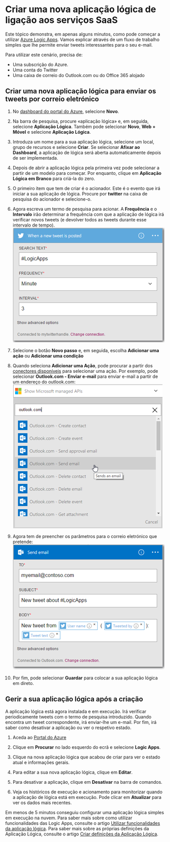 <properties
    pageTitle="Criar uma Aplicação Lógica | Microsoft Azure"
    description="Saiba como criar uma Aplicação Lógica de ligação aos Serviços SaaS"
    authors="jeffhollan"
    manager="dwrede"
    editor=""
    services="logic-apps"
    documentationCenter=""/>

<tags
    ms.service="logic-apps"
    ms.workload="na"
    ms.tgt_pltfrm="na"
    ms.devlang="na"
    ms.topic="get-started-article"
    ms.date="07/16/2016"
    ms.author="jehollan"/>


# Criar uma nova aplicação lógica de ligação aos serviços SaaS

Este tópico demonstra, em apenas alguns minutos, como pode começar a utilizar [Azure Logic Apps](app-service-logic-what-are-logic-apps.md). Vamos explicar através de um fluxo de trabalho simples que lhe permite enviar tweets interessantes para o seu e-mail.

Para utilizar este cenário, precisa de:

- Uma subscrição do Azure.
- Uma conta do Twitter
- Uma caixa de correio do Outlook.com ou do Office 365 alojado

## Criar uma nova aplicação lógica para enviar os tweets por correio eletrónico

1. No [dashboard do portal do Azure](https://portal.azure.com), selecione **Novo**. 
2. Na barra de pesquisa, procure «aplicação lógica» e, em seguida, selecione **Aplicação Lógica**. Também pode selecionar **Novo**, **Web + Móvel** e selecione **Aplicação Lógica**. 
3. Introduza um nome para a sua aplicação lógica, selecione um local, grupo de recursos e selecione **Criar**.  Se selecionar **Afixar ao Dashboard**, a aplicação de lógica será aberta automaticamente depois de ser implementada.  
4. Depois de abrir a aplicação lógica pela primeira vez pode selecionar a partir de um modelo para começar.  Por enquanto, clique em **Aplicação Lógica em Branco** para criá-la do zero. 
1. O primeiro item que tem de criar é o acionador.  Este é o evento que irá iniciar a sua aplicação de lógica.  Procure por **twitter** na caixa de pesquisa do acionador e selecione-o.
7. Agora escreva um termo de pesquisa para acionar.  A **Frequência** e o **Intervalo** irão determinar a frequência com que a aplicação de lógica irá verificar novos tweets (e devolver todos as tweets durante esse intervalo de tempo).
    ![Pesquisa do twitter](./media/app-service-logic-create-a-logic-app/twittersearch.png)

5. Selecione o botão **Novo passo** e, em seguida, escolha **Adicionar uma ação** ou **Adicionar uma condição**
6. Quando seleciona **Adicionar uma Ação**, pode procurar a partir dos [conectores disponíveis](../connectors/apis-list.md) para selecionar uma ação. Por exemplo, pode selecionar **Outlook.com - Enviar e-mail** para enviar e-mail a partir de um endereço do outlook.com:  
    ![Ações](./media/app-service-logic-create-a-logic-app/actions.png)

7. Agora tem de preencher os parâmetros para o correio eletrónico que pretende:  ![Parâmetros](./media/app-service-logic-create-a-logic-app/parameters.png)

8. Por fim, pode selecionar **Guardar** para colocar a sua aplicação lógica em direto.

## Gerir a sua aplicação lógica após a criação

A aplicação lógica está agora instalada e em execução. Irá verificar periodicamente tweets com o termo de pesquisa introduzido. Quando encontra um tweet correspondente, irá enviar-lhe um e-mail. Por fim, irá saber como desativar a aplicação ou ver o respetivo estado.

1. Aceda ao [Portal do Azure](https://portal.azure.com)

1. Clique em **Procurar** no lado esquerdo do ecrã e selecione **Logic Apps**.

2. Clique na nova aplicação lógica que acabou de criar para ver o estado atual e informações gerais.

3. Para editar a sua nova aplicação lógica, clique em **Editar**.

5. Para desativar a aplicação, clique em **Desativar** na barra de comandos.

1. Veja os históricos de execução e acionamento para monitorizar quando a aplicação de lógica está em execução.  Pode clicar em **Atualizar** para ver os dados mais recentes.

Em menos de 5 minutos conseguiu configurar uma aplicação lógica simples em execução na nuvem. Para saber mais sobre como utilizar funcionalidades das Logic Apps, consulte o artigo [Utilizar funcionalidades da aplicação lógica]. Para saber mais sobre as próprias definições da Aplicação Lógica, consulte o artigo [Criar definições da Aplicação Lógica](app-service-logic-author-definitions.md).

<!-- Shared links -->
[Portal do Azure]: https://portal.azure.com
[Utilizar funcionalidades da aplicação lógica]: app-service-logic-create-a-logic-app.md



<!--HONumber=Sep16_HO3-->


